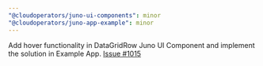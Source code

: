 ```yaml
---
"@cloudoperators/juno-ui-components": minor
"@cloudoperators/juno-app-example": minor
---
```


Add hover functionality in DataGridRow Juno UI Component and implement the solution in Example App.
[Issue #1015](https://github.com/cloudoperators/juno/issues/1015)
